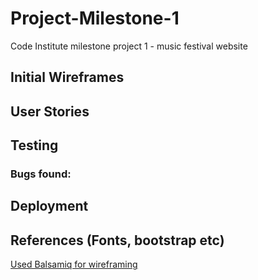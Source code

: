 # Project-Milestone-1
 Code Institute milestone project 1 - music festival website

## Initial Wireframes

## User Stories

## Testing

### Bugs found:

## Deployment

## References (Fonts, bootstrap etc)

[Used Balsamiq for wireframing](https://balsamiq.com/)
